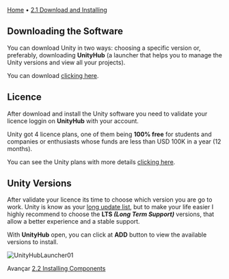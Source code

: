 [Home](../HomeEN.md) • [2.1 Download and Installing](#)


## Downloading the Software

You can download Unity in two ways: choosing a specific version or, preferably, downloading **UnityHub** (a launcher that helps you to manage the Unity versions and view all your projects).



You can download [clicking here](https://unity3d.com/pt/get-unity/download).

 ## Licence

After download and install the Unity software you need to validate your licence loggin on **UnityHub** with your account.

Unity got 4 licence plans, one of them being **100% free** for students and companies or enthusiasts whose funds are less than USD 100K in a year (12 months).

You can see the Unity plans with more details [clicking here](https://store.unity.com/pt/compare-plans).

 ## Unity Versions

After validate your licence its time to choose which version you are go to work. Unity is know as your [long update list](https://unity3d.com/pt/get-unity/download/archive), but to make your life easier I highly recommend to choose the **LTS _(Long Term Support)_** versions, that allow a better experience and a stable support.

With **UnityHub** open, you can click at **ADD** button to view the available versions to install.

![UnityHubLauncher01](https://cdn.discordapp.com/attachments/859440081462493194/860215599086436382/unknown.png)


Avançar [2.2 Installing Components](./2.install.md)
